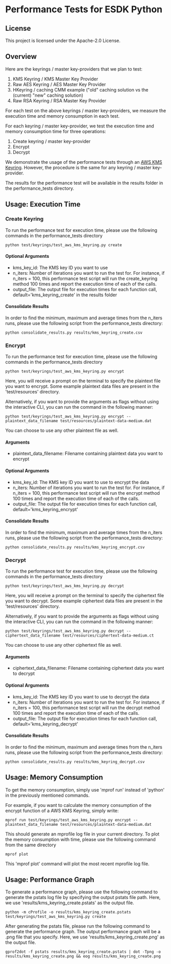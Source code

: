 # Performance Tests for ESDK Python

## License

This project is licensed under the Apache-2.0 License.

## Overview

Here are the keyrings / master key-providers that we plan to test:

1. KMS Keyring / KMS Master Key Provider
2. Raw AES Keyring / AES Master Key Provider
3. HKeyring / caching CMM example ("old" caching solution vs the (current) "new" caching solution)
4. Raw RSA Keyring / RSA Master Key Provider

For each test on the above keyrings / master key-providers, we measure the execution time and memory consumption in each test.

For each keyring / master key-provider, we test the execution time and memory consumption time for three operations:
1. Create keyring / master key-provider
2. Encrypt
3. Decrypt

We demonstrate the usage of the performance tests through an [AWS KMS Keyring](https://docs.aws.amazon.com/encryption-sdk/latest/developer-guide/use-kms-keyring.html). However, the procedure is the same for any keyring / master key-provider.

The results for the performance test will be available in the results folder in the performance_tests directory.

## Usage: Execution Time

### Create Keyring
To run the performance test for execution time, please use the following commands in the performance_tests directory
```
python test/keyrings/test_aws_kms_keyring.py create
```

#### Optional Arguments
* kms_key_id: The KMS key ID you want to use
* n_iters: Number of iterations you want to run the test for. For instance, if n_iters = 100, this performance test script will run the create_keyring method 100 times and report the execution time of each of the calls.
* output_file: The output file for execution times for each function call, default='kms_keyring_create' in the results folder

#### Consolidate Results

In order to find the minimum, maximum and average times from the n_iters runs, please use the following script from the performance_tests directory:
```
python consolidate_results.py results/kms_keyring_create.csv
```

### Encrypt
To run the performance test for execution time, please use the following commands in the performance_tests directory
```
python test/keyrings/test_aws_kms_keyring.py encrypt
```

Here, you will receive a prompt on the terminal to specify the plaintext file you want to encrypt. Some example plaintext data files are present in the 'test/resources' directory.

Alternatively, if you want to provide the arguments as flags without using the interactive CLI, you can run the command in the following manner:

```
python test/keyrings/test_aws_kms_keyring.py encrypt --plaintext_data_filename test/resources/plaintext-data-medium.dat
```

You can choose to use any other plaintext file as well.

#### Arguments
* plaintext_data_filename: Filename containing plaintext data you want to encrypt

#### Optional Arguments
* kms_key_id: The KMS key ID you want to use to encrypt the data
* n_iters: Number of iterations you want to run the test for. For instance, if n_iters = 100, this performance test script will run the encrypt method 100 times and report the execution time of each of the calls.
* output_file: The output file for execution times for each function call, default='kms_keyring_encrypt'

#### Consolidate Results

In order to find the minimum, maximum and average times from the n_iters runs, please use the following script from the performance_tests directory:
```
python consolidate_results.py results/kms_keyring_encrypt.csv
```

### Decrypt
To run the performance test for execution time, please use the following commands in the performance_tests directory
```
python test/keyrings/test_aws_kms_keyring.py decrypt
```

Here, you will receive a prompt on the terminal to specify the ciphertext file you want to decrypt. Some example ciphertext data files are present in the 'test/resources' directory.

Alternatively, if you want to provide the arguments as flags without using the interactive CLI, you can run the command in the following manner:

```
python test/keyrings/test_aws_kms_keyring.py decrypt --ciphertext_data_filename test/resources/ciphertext-data-medium.ct
```

You can choose to use any other ciphertext file as well.

#### Arguments
* ciphertext_data_filename: Filename containing ciphertext data you want to decrypt

#### Optional Arguments
* kms_key_id: The KMS key ID you want to use to decrypt the data
* n_iters: Number of iterations you want to run the test for. For instance, if n_iters = 100, this performance test script will run the decrypt method 100 times and report the execution time of each of the calls.
* output_file: The output file for execution times for each function call, default='kms_keyring_decrypt'

#### Consolidate Results

In order to find the minimum, maximum and average times from the n_iters runs, please use the following script from the performance_tests directory:
```
python consolidate_results.py results/kms_keyring_decrypt.csv
```

## Usage: Memory Consumption
To get the memory consumption, simply use 'mprof run' instead of 'python' in the previously mentioned commands.

For example, if you want to calculate the memory consumption of the encrypt function of a AWS KMS Keyring, simply write:
```
mprof run test/keyrings/test_aws_kms_keyring.py encrypt --plaintext_data_filename test/resources/plaintext-data-medium.dat
```

This should generate an mprofile log file in your current directory. To plot the memory consumption with time, please use the following command from the same directory
```
mprof plot
```

This 'mprof plot' command will plot the most recent mprofile log file.

## Usage: Performance Graph
To generate a performance graph, please use the following command to generate the pstats log file by specifying the output pstats file path. Here, we use 'results/kms_keyring_create.pstats' as the output file.

```
python -m cProfile -o results/kms_keyring_create.pstats test/keyrings/test_aws_kms_keyring.py create
```

After generating the pstats file, please run the following command to generate the performance graph. The output performance graph will be a .png file that you specify. Here, we use 'results/kms_keyring_create.png' as the output file.
```
gprof2dot -f pstats results/kms_keyring_create.pstats | dot -Tpng -o results/kms_keyring_create.png && eog results/kms_keyring_create.png 
```
